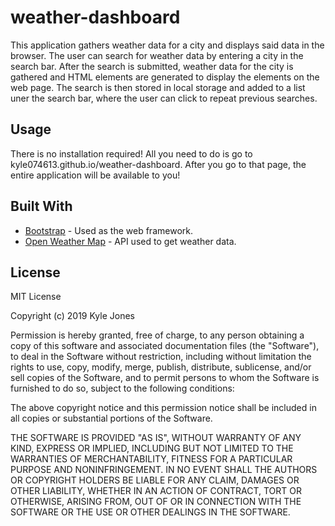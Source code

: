 # weather-dashboard

This application gathers weather data for a city and displays said data in the browser. The user can search for weather data by entering a city in the search bar. After the
search is submitted, weather data for the city is gathered and HTML elements are generated to display the elements on the web page. The search is then stored
in local storage and added to a list uner the search bar, where the user can click to repeat previous searches. 

## Usage

There is no installation required! All you need to do is go to kyle074613.github.io/weather-dashboard. After you go to that page, the entire application will be available to you!

## Built With

* [Bootstrap](https://getbootstrap.com/) - Used as the web framework.
* [Open Weather Map](https://openweathermap.org/) - API used to get weather data.

## License

MIT License

Copyright (c) 2019 Kyle Jones

Permission is hereby granted, free of charge, to any person obtaining a copy
of this software and associated documentation files (the "Software"), to deal
in the Software without restriction, including without limitation the rights
to use, copy, modify, merge, publish, distribute, sublicense, and/or sell
copies of the Software, and to permit persons to whom the Software is
furnished to do so, subject to the following conditions:

The above copyright notice and this permission notice shall be included in all
copies or substantial portions of the Software.

THE SOFTWARE IS PROVIDED "AS IS", WITHOUT WARRANTY OF ANY KIND, EXPRESS OR
IMPLIED, INCLUDING BUT NOT LIMITED TO THE WARRANTIES OF MERCHANTABILITY,
FITNESS FOR A PARTICULAR PURPOSE AND NONINFRINGEMENT. IN NO EVENT SHALL THE
AUTHORS OR COPYRIGHT HOLDERS BE LIABLE FOR ANY CLAIM, DAMAGES OR OTHER
LIABILITY, WHETHER IN AN ACTION OF CONTRACT, TORT OR OTHERWISE, ARISING FROM,
OUT OF OR IN CONNECTION WITH THE SOFTWARE OR THE USE OR OTHER DEALINGS IN THE
SOFTWARE.